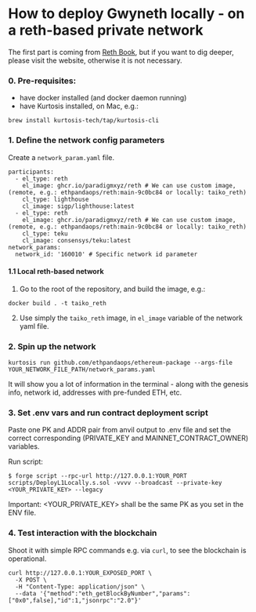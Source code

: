 # How to deploy Gwyneth locally - on a reth-based private network

The first part is coming from [Reth Book](https://reth.rs/run/private-testnet.html), but if you want to dig deeper, please visit the website, otherwise it is not necessary.

### 0. Pre-requisites:
- have docker installed (and docker daemon running)
- have Kurtosis installed, on Mac, e.g.:
```shell
brew install kurtosis-tech/tap/kurtosis-cli
```

### 1. Define the network config parameters

Create a `network_param.yaml` file.

```shell
participants:
  - el_type: reth
    el_image: ghcr.io/paradigmxyz/reth # We can use custom image, (remote, e.g.: ethpandaops/reth:main-9c0bc84 or locally: taiko_reth)
    cl_type: lighthouse
    cl_image: sigp/lighthouse:latest
  - el_type: reth
    el_image: ghcr.io/paradigmxyz/reth # We can use custom image, (remote, e.g.: ethpandaops/reth:main-9c0bc84 or locally: taiko_reth)
    cl_type: teku
    cl_image: consensys/teku:latest
network_params:
  network_id: '160010' # Specific network id parameter
```

#### 1.1 Local reth-based network

1. Go to the root of the repository, and build the image, e.g.:
```shell
docker build . -t taiko_reth
```

2. Use simply the `taiko_reth` image, in `el_image` variable of the network yaml file.

### 2. Spin up the network

```shell
kurtosis run github.com/ethpandaops/ethereum-package --args-file YOUR_NETWORK_FILE_PATH/network_params.yaml
```

It will show you a lot of information in the terminal - along with the genesis info, network id, addresses with pre-funded ETH, etc.

### 3. Set .env vars and run contract deployment script
Paste one PK and ADDR pair from anvil output to .env file and set the correct corresponding (PRIVATE_KEY and MAINNET_CONTRACT_OWNER) variables.

Run script:

```shell
$ forge script --rpc-url http://127.0.0.1:YOUR_PORT scripts/DeployL1Locally.s.sol -vvvv --broadcast --private-key <YOUR_PRIVATE_KEY> --legacy
```

Important: <YOUR_PRIVATE_KEY> shall be the same PK as you set in the ENV file.

### 4. Test interaction with the blockchain

Shoot it with simple RPC commands e.g. via `curl`, to see the blockchain is operational.

```shell
curl http://127.0.0.1:YOUR_EXPOSED_PORT \
  -X POST \
  -H "Content-Type: application/json" \
  --data '{"method":"eth_getBlockByNumber","params":["0x0",false],"id":1,"jsonrpc":"2.0"}'
```